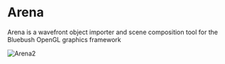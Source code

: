 # Arena

Arena is a wavefront object importer and scene composition tool for the Bluebush OpenGL graphics framework

![Arena2](https://github.com/kingc8/arena/assets/3446076/35d8cc10-f043-4354-8e97-56c980f0b12d)
